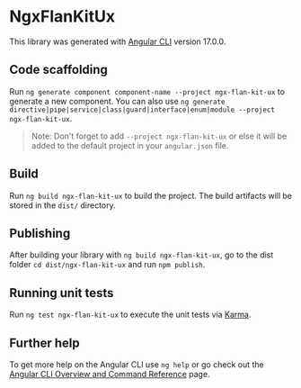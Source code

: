 # NgxFlanKitUx

This library was generated with [Angular CLI](https://github.com/angular/angular-cli) version 17.0.0.

## Code scaffolding

Run `ng generate component component-name --project ngx-flan-kit-ux` to generate a new component. You can also use `ng generate directive|pipe|service|class|guard|interface|enum|module --project ngx-flan-kit-ux`.
> Note: Don't forget to add `--project ngx-flan-kit-ux` or else it will be added to the default project in your `angular.json` file. 

## Build

Run `ng build ngx-flan-kit-ux` to build the project. The build artifacts will be stored in the `dist/` directory.

## Publishing

After building your library with `ng build ngx-flan-kit-ux`, go to the dist folder `cd dist/ngx-flan-kit-ux` and run `npm publish`.

## Running unit tests

Run `ng test ngx-flan-kit-ux` to execute the unit tests via [Karma](https://karma-runner.github.io).

## Further help

To get more help on the Angular CLI use `ng help` or go check out the [Angular CLI Overview and Command Reference](https://angular.io/cli) page.
